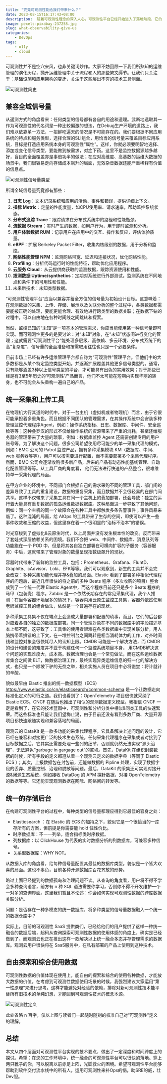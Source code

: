 ```yaml
---
title: "究竟可观测性能给我们带来什么？"
date: 2023-08-15T16:17:43+08:00
description:  随着可观测性理念的深入人心，可观测性平台已经开始进入了落地阶段，它的先进性已经毋庸置疑；而另外一只靴子：它如何以一个统一融合的平台在企业中生根发芽？
image: pexels-pixabay-237258.jpg
slug: what-observability-give-us
categories:
    - DevOps
tags:
    - o11y
    - cloud
---
```

可观测性并不是空穴来风，也非关键词炒作。大家不妨回顾一下我们所熟知的运维管理的演化历程，抛开运维管理中关于流程和人的那些繁文缛节。让我们只关注于：基础设施和应用架构的变迁，关注于这些层出不穷的技术工具侧面。

![可观测性简史](o11y-infographic.jpg)

## 兼容全域信号量

从遥测方式的角度看来：任何类型的信号都有各自的用途和道理。武断地选取其一作为可观测性的代名词是一种比较偏激的想法，在Debug生产环境的道路上，我们难以依靠单一方法，一招鲜吃遍天的情况是不可能存在的。我们要根据不同应用系统的特点和服务类型，选择合理的SLI组合，用恰当的信号量来覆盖目标应用系统，目标是打造应用系统本身的可观测性“属性”。这样，你就必须要明智地选择、添加或变化信号类型，要能做到按需求，对症下药。这里不是监控数据源越多越好，盲目的全面覆盖亦是事倍功半的做法；在应对高维度、高基数的运维大数据的场景中，我们很容易走向存储成本飙升的局面，无效杂音数据还能严重稀释有价值的信息点。

![可观测性信号量类型](o11y-sig.png)

所谓全域信号量究竟都有那些：

1. **日志 Log**：文本记录系统和应用的活动、事件和错误，提供详细上下文。
2. **指标 Metric**：定量的性能度量，如CPU使用率、请求速率，帮助监控系统状态。
3. **分布式追踪 Trace**：跟踪请求在分布式系统中的路径和性能瓶颈。
4. **流数据 Stream**：实时产生的数据，如用户行为，用于即时监测和分析。
5. **用户体验数据 RUM**：记录用户在应用中的交互、操作和反应，评估体验质量。
6. **eBPF**：扩展 Berkeley Packet Filter，收集内核级别的数据，用于分析和监控。
7. **网络性能管理 NPM**：监测网络带宽、延迟和连接状况，优化网络性能。
8. **Profiling**：分析代码运行时的性能特征，帮助优化应用程序。
9. **云服务 Cloud**：从云提供商获取的监测数据，跟踪资源使用和性能。
10. **拨测数据 Uptime/synthetics**：定期对系统进行外部测试，监测系统在不同地点和条件下的可用性和性能。
11. 未来新技术：未知类型数据。

“可观测性管理平台”应当以兼容并蓄全方位的信号量为初始设计目标。这意味着：在观测数据的采集、上传、存储、展示以及关联分析的整个过程中，各类数据都需要能被正确的处理，要能更能合理、有效地进行跨类型的数据关联；在数据下钻的过程中，可以自由地在各种时间线之间跳转和探索。

当然，监控已知的“未知”是一项基本的管理需求，你应当能使用某一种信号量即可实现。而可观测性更多的是要讨论：对“未知”对象，在“未知”状态间进行变化的管理；这就需要“可观测性平台”能处理多层级、高依赖、多云环境、分布式系统下的高“复杂度”，信号量的全面准备和按需取用往往也只是一个必要条件。

目前市场上已经有许多运维管理平台都自称为“可观测性”管理平台。但他们中的大多数都是从某个特定监控类型开始，并逐渐扩展覆盖其他更多信号类型的。通常，只有能够涵盖3种以上信号类型的平台，才可能具有出色的实用效果；对于那些已经是有3至5年历史的‘可观测性’产品而言，他们不太可能在短期内实现华丽的转身，也不可能会从头重构一遍自己的产品。

## 统一采集和上传工具

在物理机大行其道的时代中，对于一台主机（虚拟机或者物理机）而言，由于它很可能承担着多重角色。而且根据不同团队的管理需求，在其操作系统中会安装多种管理监控代理程序Agent，例如：操作系统指标、日志、数据库、中间件、安全巡检等等；这种叠罗汉的形式不仅给操作系统的资源带来了严重的消耗，甚至还给服务器的管理带来了大量的琐事，例如：数据库监控 Agent 还需要创建专用的用户账号等。为了解决这个问题，很多公司希望使用尽可能少的单一采集代理的模式，例如：BMC 公司的 Patrol 监控产品，拥有多种采集模块 KM（数据库、中间、web 服务器等等），用户可以按需要进行配置，而不需要部署多个采集代理程序。然而，BMC 公司会逐渐收购很多新产品，后来的产品有动态性能基线管理、自动化配置管理等等。从工具厂商的角度看， 他们无法进行快速的产品整合，很难维持单一采集代理的局面。

在甲方企业的环境中，不同部门会根据自己的需求采购不同的管理工具，部门间的差异导致了工具的重复建设，数据的重复采集，而且数据并不会很轻易的在部门间共享。这样不仅带来了采集工具在同一个主机上的叠加部署，还会导致：独立的运行着大量具有重复数据的孤岛运维数据数据库。这种局面进一步导致了其他问题，例如：同一个主机的同一个故障会在各种工具中都触发多条告警事件；事件风暴来临了。这种混沌的局面，给 AIOps 的工具带来了生存的空间，即使可以产生一些事件收敛和压缩的收益，但这里存在着一个很明显的“治标不治本”的错误。

时光穿梭到了虚拟化&云原生时代，以上局面并没有发生根本性的改变。反而带来了套娃式深层依赖关系的困境。我们不会把 web、中间件、数据库、消息队列等功能跑在一个 POD 中，但是将其各自独立部署在可横向扩容的子服务（容器服务）中后，这就带来了管理对象的数量呈现指数级飙升的现状。

容器时代带来了新鲜的监控工具，包括：Prometheus、Grafana、FluntD、Graphite、cAdvisor、Loki、EFK等等。我们可以观察到，新生的工具并不会完全改变：多种采集功能代理并存&叠加的局面。Elastic 看到了部署多种相似代理程序的问题后，最近几年很快的将之前的多种 Beats 程序（多次收购的项目）整合成到了一个统一代理 Elastic Agent中，而这个程序目前还只是多个 Beats 程序的马甲（包装壳）程序。Zabbix 是一个依然长期存在的常见采集代理，我个人推测：在当今容器环境居多的情况下，容器内用云原生监控工具集，容器外依然使用老牌监控工具的组合做法，依然是一个普遍存在的现状。

多种采集工具集不仅在端点上会造成大量部署和配置的琐事，而且，它们的后台都对应着各自的独立的数据库部署。同一个管理对象在不同的数据库中的字段描述基本上都不同，这导致了：工具集的使用者很难在各类数据库中实现关联分析，用人脑携带着排错的上下文，在一堆控制台之间跳转是相当消耗体力的工作，对齐时间线和监控对象会很快耗尽人的认知上限。CMDB 可能是一个解决方法，而 CMDB 的设计和建设的难度并不亚于构建任何一个监控系统项目本身， 用CMDB解决这个问题的实现难度大，成本高。数据治理也会是一个常见做法，而在这些运维数据库集合之间做 ELT，做数据治理工作，最终实现异类运维信息的归一化的解决方式，也只是一个顺坡下驴的无奈之举，相关实施人员在项目中必将饱尝：将计就计的辛酸。

貌似最早由 Elastic 推出的统一数据模型（ECS）<https://www.elastic.co/cn/elasticsearch/common-schema> 是一个让数据走向标准化定义的可行之道。我们也看到了：OpenTelemetry 项目很快就采纳了 Elastic ECS。CNCF 在随后也推出了相似的观测数据定义模型。我相信 CNCF 一定是看到了，在它的技术蓝图中，可观测性和分析分类中相似&同类工具的快速繁荣。而这些标准也只能让我们望梅止渴，由于目前还没有看到多数厂商、大量开源项目都快速跟随实现和兼容落地的局面。

观测云的 DataKit 是一款多功能的采集代理程序，它具备解决上述问题的设计，它已经在兼容和对接更广泛的技术生态系统。任何采集代理程序在采集或者对接到了目标数据之后，它其实还需要处理一些列的细节，否则就仍然无法实现“源头治理”，无法避免“garbage in gargage out”的窘境。首先，DataKit 在组织封装数据的时候，所有字段的定义都遵从着一个观测云定义的数据字典（等同于 Elastic ECS ）；其次，上报数据包在封包前，还能做数据的 Pipline 处理，实现了数据字段的丢弃、质量控制、治理和脱敏等问题。最后，DataKit 的采集还可实现对接开源&闭源生态系统，例如接收 DataDog 的 APM 探针数据，对接 OpenTelemetry 的数据等等。它还能实现观测数据在网际、网络间的转发等。

## 统一的存储后台

在构建可观测性平台的过程中，每种类型的信号量都理应得到它最佳的容身之处：

* Elasticsearch ：在 Elastic 的 ECS 的加持之下，貌似它是一个很恰当的一库存所有的方案，但前提是你需要能 hold 住性价比。
* 时序数据库：不一一列举，适合指标类时序数据。
* 列数据库：以 ClickHouse 为代表的实时数据分析的列数据库，可兼容多种信号。
* 关系型数据库：WHY NOT。

从数据入库的角度看，给每种信号量配置其最佳的数据库类型，貌似是一个皆大欢喜的局面。这也不辜负，目前各种开源数据库百花齐放的形势。

略过上面已经提到的数据孤岛和治理问题不谈。从查询的角度看，用户将不得不学会多种查询语言，前方有 n 种 SQL 语法需要你学习，否则你不得不开发维护一个一对多的查询界面。这里我们暂且不论述：你会如何实现可观测性数据的跨库数据关联分析。

问题：是否存在一种多模态的统一数据库，将多种类型的信号量数据融入一个统一的数据仓库中？

实际上，目前的可观测性 SaaS 提供商们，已经给他们的用户提供了这样一种统一融合的数据后端，起码从查询探索可观测性数据的使用体感的角度上，确实是已经做到了。而观测云也正在推出这样一款解决以上统一融合多态并存管理需求的数据库。观测云用户很快将在 SaaS服务中，在私有部署的产品上使用到这种技术。

## 自由探索和综合使用数据

可观测性数据的价值体现在使用上，能自由的探索和综合的使用各种数据，才能放大数据的价值。在考虑到可观测性数据使用场景的时候，我强烈建议大家运用“第一性原理”来进行思考。这样才能避免对经验的依赖，排除对新可观测性技术能平替所有旧技术的单纯幻想，才能回到可观测性技术的概念本源。


![可观测性定义](o11y-define.jpg)

此处省略 n 百字，仅以上图与读者们一起随时随刻的校准自己对“可观测性”定义的理解。

## 总结

本文从四个层面对可观测性平台实现的技术要点，做出了一定深度和时间跨度上的探讨。希望：在您的工作环境中，统一融合的可观测性平台可以很快的落地。穿上两只靴子的你，可以脱离以前赤足上阵，光脚救火的困境。希望可观测性平台能够帮助到软件交付流水线中的所有人，运用可观测性来补Ops的锅，助SRE的威，壮Dev胆。
